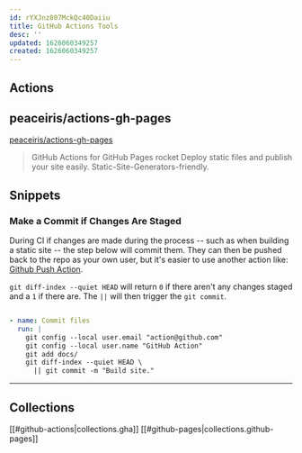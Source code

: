 ```yaml
---
id: rYXJnz807MckQc40Daiiu
title: GitHub Actions Tools
desc: ''
updated: 1626060349257
created: 1626060349257
---
```


## Actions

## peaceiris/actions-gh-pages

[peaceiris/actions-gh-pages](https://github.com/peaceiris/actions-gh-pages)

> GitHub Actions for GitHub Pages rocket Deploy static files and publish your
> site easily. Static-Site-Generators-friendly.

## Snippets

### Make a Commit if Changes Are Staged

During CI if changes are made during the process -- such as when building a
static site -- the step below will commit them. They can then be pushed back to
the repo as your own user, but it's easier to use another action like:
[Github Push Action](https://github.com/ad-m/github-push-action).

`git diff-index --quiet HEAD` will return `0` if there aren't any changes
staged and a `1` if there are. The `||` will then trigger the `git commit`.

```yaml

- name: Commit files
  run: |
    git config --local user.email "action@github.com"
    git config --local user.name "GitHub Action"
    git add docs/
    git diff-index --quiet HEAD \
      || git commit -m "Build site."
```

----

## Collections

[[#github-actions|collections.gha]]
[[#github-pages|collections.github-pages]]
